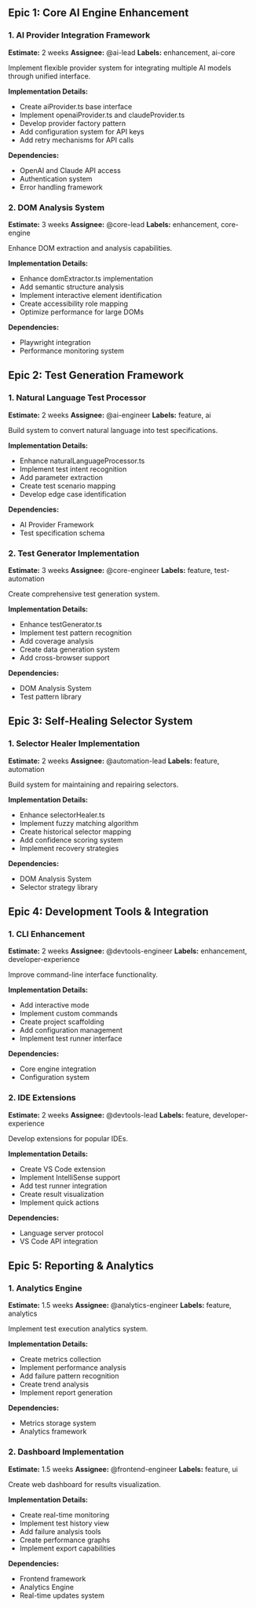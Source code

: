## Epic 1: Core AI Engine Enhancement

### 1. AI Provider Integration Framework

**Estimate:** 2 weeks
**Assignee:** @ai-lead
**Labels:** enhancement, ai-core

Implement flexible provider system for integrating multiple AI models through unified interface.

**Implementation Details:**

- Create aiProvider.ts base interface
- Implement openaiProvider.ts and claudeProvider.ts
- Develop provider factory pattern
- Add configuration system for API keys
- Add retry mechanisms for API calls

**Dependencies:**

- OpenAI and Claude API access
- Authentication system
- Error handling framework

### 2. DOM Analysis System

**Estimate:** 3 weeks
**Assignee:** @core-lead
**Labels:** enhancement, core-engine

Enhance DOM extraction and analysis capabilities.

**Implementation Details:**

- Enhance domExtractor.ts implementation
- Add semantic structure analysis
- Implement interactive element identification
- Create accessibility role mapping
- Optimize performance for large DOMs

**Dependencies:**

- Playwright integration
- Performance monitoring system

## Epic 2: Test Generation Framework

### 1. Natural Language Test Processor

**Estimate:** 2 weeks
**Assignee:** @ai-engineer
**Labels:** feature, ai

Build system to convert natural language into test specifications.

**Implementation Details:**

- Enhance naturalLanguageProcessor.ts
- Implement test intent recognition
- Add parameter extraction
- Create test scenario mapping
- Develop edge case identification

**Dependencies:**

- AI Provider Framework
- Test specification schema

### 2. Test Generator Implementation

**Estimate:** 3 weeks
**Assignee:** @core-engineer
**Labels:** feature, test-automation

Create comprehensive test generation system.

**Implementation Details:**

- Enhance testGenerator.ts
- Implement test pattern recognition
- Add coverage analysis
- Create data generation system
- Add cross-browser support

**Dependencies:**

- DOM Analysis System
- Test pattern library

## Epic 3: Self-Healing Selector System

### 1. Selector Healer Implementation

**Estimate:** 2 weeks
**Assignee:** @automation-lead
**Labels:** feature, automation

Build system for maintaining and repairing selectors.

**Implementation Details:**

- Enhance selectorHealer.ts
- Implement fuzzy matching algorithm
- Create historical selector mapping
- Add confidence scoring system
- Implement recovery strategies

**Dependencies:**

- DOM Analysis System
- Selector strategy library

## Epic 4: Development Tools & Integration

### 1. CLI Enhancement

**Estimate:** 2 weeks
**Assignee:** @devtools-engineer
**Labels:** enhancement, developer-experience

Improve command-line interface functionality.

**Implementation Details:**

- Add interactive mode
- Implement custom commands
- Create project scaffolding
- Add configuration management
- Implement test runner interface

**Dependencies:**

- Core engine integration
- Configuration system

### 2. IDE Extensions

**Estimate:** 2 weeks
**Assignee:** @devtools-lead
**Labels:** feature, developer-experience

Develop extensions for popular IDEs.

**Implementation Details:**

- Create VS Code extension
- Implement IntelliSense support
- Add test runner integration
- Create result visualization
- Implement quick actions

**Dependencies:**

- Language server protocol
- VS Code API integration

## Epic 5: Reporting & Analytics

### 1. Analytics Engine

**Estimate:** 1.5 weeks
**Assignee:** @analytics-engineer
**Labels:** feature, analytics

Implement test execution analytics system.

**Implementation Details:**

- Create metrics collection
- Implement performance analysis
- Add failure pattern recognition
- Create trend analysis
- Implement report generation

**Dependencies:**

- Metrics storage system
- Analytics framework

### 2. Dashboard Implementation

**Estimate:** 1.5 weeks
**Assignee:** @frontend-engineer
**Labels:** feature, ui

Create web dashboard for results visualization.

**Implementation Details:**

- Create real-time monitoring
- Implement test history view
- Add failure analysis tools
- Create performance graphs
- Implement export capabilities

**Dependencies:**

- Frontend framework
- Analytics Engine
- Real-time updates system
